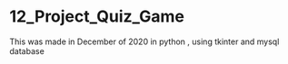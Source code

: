 # 12_Project_Quiz_Game
This was made in December of 2020 in python , using tkinter and mysql database
